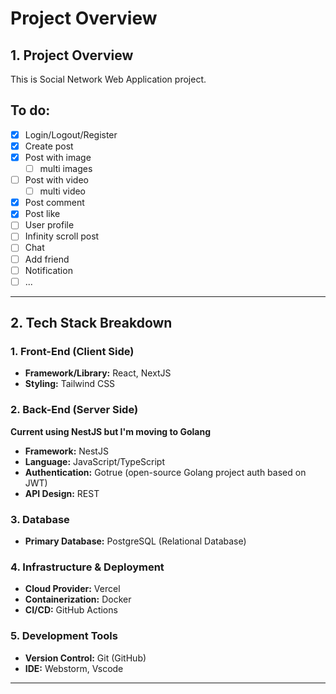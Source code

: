 # Project Overview

## 1. Project Overview

This is Social Network Web Application project.

## To do:
- [x] Login/Logout/Register
- [x] Create post
- [x] Post with image
  - [ ] multi images
- [ ] Post with video
  - [ ] multi video
- [x] Post comment
- [x] Post like
- [ ] User profile
- [ ] Infinity scroll post
- [ ] Chat
- [ ] Add friend
- [ ] Notification
- [ ] ...

---

## 2. Tech Stack Breakdown

### **1. Front-End (Client Side)**
- **Framework/Library:** React, NextJS
- **Styling:** Tailwind CSS

### **2. Back-End (Server Side)**
**Current using NestJS but I'm moving to Golang**
- **Framework:** NestJS
- **Language:** JavaScript/TypeScript
- **Authentication:** Gotrue (open-source Golang project auth based on JWT)
- **API Design:** REST

### **3. Database**
- **Primary Database:** PostgreSQL (Relational Database)

### **4. Infrastructure & Deployment**
- **Cloud Provider:** Vercel
- **Containerization:** Docker
- **CI/CD:** GitHub Actions

### **5. Development Tools**
- **Version Control:** Git (GitHub)
- **IDE:** Webstorm, Vscode
---

